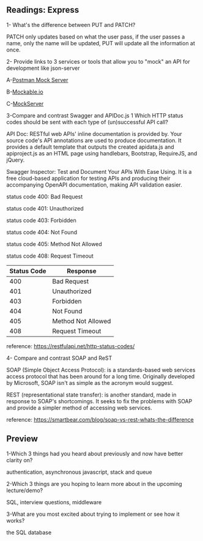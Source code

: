 ## Readings: Express

1- What's the difference between PUT and PATCH?

PATCH only updates based on what the user pass, if the user passes a name, only the name will be updated, PUT will update all the information at once.

2- Provide links to 3 services or tools that allow you to "mock" an API for development like json-server

A-[Postman Mock Server](https://learning.postman.com/docs/designing-and-developing-your-api/mocking-data/setting-up-mock/)

B-[Mockable.io](https://www.mockable.io/)

C-[MockServer](https://www.mock-server.com/)

3-Compare and contrast Swagger and APIDoc.js 1 Which HTTP status codes should be sent with each type of (un)successful API call?

API Doc: RESTful web APIs' inline documentation is provided by. Your source code's API annotations are used to produce documentation. It provides a default template that outputs the created apidata.js and apiproject.js as an HTML page using handlebars, Bootstrap, RequireJS, and jQuery.


Swagger Inspector: Test and Document Your APIs With Ease Using. It is a free cloud-based application for testing APIs and producing their accompanying OpenAPI documentation, making API validation easier.

status code 400: Bad Request

status code 401: Unauthorized

status code 403: Forbidden

status code 404: Not Found

status code 405: Method Not Allowed

status code 408: Request Timeout

| Status Code | Response |
| ----------- | ----------- |
| 400 | Bad Request |
| 401 | Unauthorized |
| 403 | Forbidden |
| 404 | Not Found |
| 405 | Method Not Allowed |
| 408 | Request Timeout |

reference: https://restfulapi.net/http-status-codes/

4- Compare and contrast SOAP and ReST

SOAP (Simple Object Access Protocol): is a standards-based web services access protocol that has been around for a long time. Originally developed by Microsoft, SOAP isn't as simple as the acronym would suggest.

REST (representational state transfer): is another standard, made in response to SOAP's shortcomings. It seeks to fix the problems with SOAP and provide a simpler method of accessing web services. 

reference: https://smartbear.com/blog/soap-vs-rest-whats-the-difference

## Preview

1-Which 3 things had you heard about previously and now have better clarity on?

authentication, asynchronous javascript, stack and queue 

2-Which 3 things are you hoping to learn more about in the upcoming lecture/demo?

SQL, interview questions, middleware 

3-What are you most excited about trying to implement or see how it works?

the SQL database